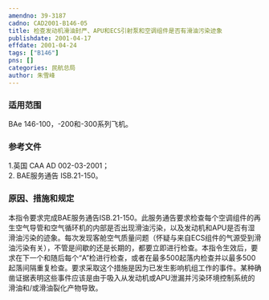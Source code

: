 ```yaml
---
amendno: 39-3187  
cadno: CAD2001-B146-05  
title: 检查发动机滑油封严、APU和ECS引射泵和空调组件是否有滑油污染迹象  
publishdate: 2001-04-17  
effdate: 2001-04-24  
tags: ["B146"]  
pns: []  
categories: 民航总局  
author: 朱雪峰  
---
```

  
### 适用范围  
BAe 146-100，-200和-300系列飞机。  
  
<!--more-->  
### 参考文件  
   1.英国 CAA AD 002-03-2001；  
    2. BAE服务通告 ISB.21-150。  
  
### 原因、措施和规定  
本指令要求完成BAE服务通告ISB.21-150。此服务通告要求检查每个空调组件的再生空气导管和空气循环机的内部是否出现滑油污染，以及发动机和APU是否有湿滑油污染的迹象。每次发现客舱空气质量问题（怀疑与来自ECS组件的气源受到滑油污染有关），不管是间歇的还是长期的，都要立即进行检查。本指令生效后，要求在下一个和随后每个“A”检进行检查，或者在最多500起落内检查并以最多500起落间隔重复检查。要求采取这个措施是因为已发生影响机组工作的事件。某种确凿证据表明这些事件应该是由于吸入从发动机或APU泄漏并污染环境控制系统的滑油和/或滑油裂化产物导致。  
